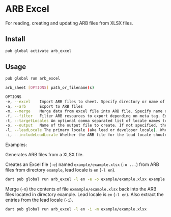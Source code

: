 # ARB Excel

For reading, creating and updating ARB files from XLSX files.

## Install

```bash
pub global activate arb_excel
```

## Usage

```bash
pub global run arb_excel

arb_sheet [OPTIONS] path_or_filename(s)

OPTIONS
-e, --excel    Import ARB files to sheet. Specify directory or name of main ARB file to import.
-a, --arb      Export to ARB files
-m, --merge    Merge data from excel file into ARB file. Specify name of Excel and ARB file to import.
-f, --filter   Filter ARB resources to export depending on meta tag. Example: -f x-reviewed:false.
-t, --targetLocales An optional comma separated list of locale names to be included in the Excel file created.
-o, --output   Name of the output file to create. If not specified, the name is derived from the input file name.
-l, --leadLocale The primary locale (aka lead or developer locale). When generating Excel files, it is assumed, this is the source locale.
-i, --includeLeadLocale Whether the ARB file for the lead locale should be extracted from the Excel as well.
```

Examples:

Generates ARB files from a XLSX file.

Creates an Excel file (`-e`) named `example/example.xlsx` (`-o ...`) from ARB files from directory `example`,
lead locale is `en` (`-l en`).

```bash
dart pub global run arb_excel -l en -e -o example/example.xlsx example
```

Merge (`-m`) the contents of file `exmample/example.xlsx` back into the ARB files located in directory example.
Lead locale is `en` (`-l en`). Also extract the entries from the lead locale (`-i`).

```bash
dart pub global run arb_excel -l en -i -m example/example.xlsx
```

